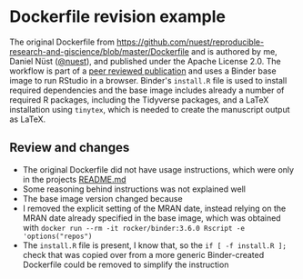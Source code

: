 # Dockerfile revision example

The original Dockerfile from https://github.com/nuest/reproducible-research-and-giscience/blob/master/Dockerfile and is authored by me, Daniel Nüst ([@nuest](https://github.com/nuest/)), and published under the Apache License 2.0.
The workflow is part of a [peer reviewed publication](https://doi.org/10.7717/peerj.5072) and uses a Binder base image to run RStudio in a browser.
Binder's `install.R` file is used to install required dependencies and the base image includes already a number of required R packages, including the Tidyverse packages, and a LaTeX installation using `tinytex`, which is needed to create the manuscript output as LaTeX.

## Review and changes

- The original Dockerfile did not have usage instructions, which were only in the projects [README.md](https://github.com/nuest/reproducible-research-and-giscience/blob/master/README.md)
- Some reasoning behind instructions was not explained well
- The base image version changed because
- I removed the explicit setting of the MRAN date, instead relying on the MRAN date already specified in the base image, which was obtained with `docker run --rm -it rocker/binder:3.6.0 Rscript -e 'options("repos")`
- The `install.R` file is present, I know that, so the `if [ -f install.R ];` check that was copied over from a more generic Binder-created Dockerfile could be removed to simplify the instruction

